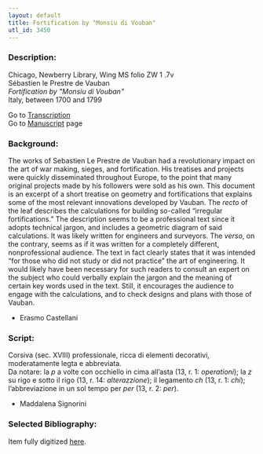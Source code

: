 ```yaml
---
layout: default
title: Fortification by "Monsiu di Vouban"
utl_id: 3450
---
```


###  Description:

Chicago, Newberry Library, Wing MS folio ZW 1 .7v<br>
Sébastien le Prestre de Vauban<br>
_Fortification by "Monsiu di Vouban"_<br>
Italy, between 1700 and 1799

Go to [Transcription](https://centerfordigitalhumanities.github.io/Newberry-Italian-paleography/transcription/077)<br>
Go to [Manuscript](https://centerfordigitalhumanities.github.io/Newberry-Italian-paleography/www/record.html?id=077) page 

###  Background:

The works of Sebastien Le Prestre de Vauban had a revolutionary impact on the art of war making, sieges, and fortification. His treatises and projects were quickly disseminated throughout Europe, to the point that many original projects made by his followers were sold as his own. This document is an excerpt of a short treatise on geometry and fortifications that explains some of the most relevant innovations developed by Vauban. The <i>recto</i> of the leaf describes the calculations for building so-called “irregular fortifications.” The description seems to be a professional text since it adopts technical jargon, and includes a geometric diagram of said calculations. It was likely written for engineers and surveyors. The <i>verso</i>, on the contrary, seems as if it was written for a completely different, nonprofessional audience. The text in fact clearly states that it was intended “for those who did not study or did not practice” the art of engineering. It would likely have been necessary for such readers to consult an expert on the subject who could verbally explain the jargon and the meaning of certain key words used in the text. Still, it encourages the audience to engage with the calculations, and to check designs and plans with those of Vauban.
-  Erasmo Castellani

###  Script:

Corsiva (sec. XVIII) professionale, ricca di elementi decorativi, moderatamente legta e abbreviata.<br>
Da notare: la _p_ a volte con occhiello in cima all’asta (13, r. 1: _operationi_); la _z_ su rigo e sotto il rigo (13, r. 14: _alterazzione_); il legamento _ch_ (13, r. 1: _chi_); l’abbreviazione in un sol tempo per _per_ (13, r. 2: _per_).<br>
- Maddalena Signorini

###  Selected Bibliography:

Item fully digitized [here](http://digcoll.newberry.org/#/item/ia-wing_ms_folio_zw_1_7v).

